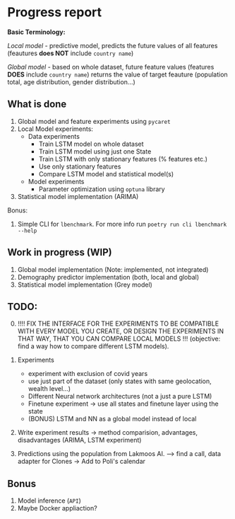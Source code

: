 # Progress report

**Basic Terminology:**

*Local model* - predictive model, predicts the future values of all features (feautures **does NOT** include `country name`)

*Global model* - based on whole dataset, future feature values (features **DOES** include `country name`) returns the value of target feauture (population total, age distribution, gender distribution...)

## What is done
1. Global model and feature experiments using `pycaret`
2. Local Model experiments:
    - Data experiments
        - Train LSTM model on whole dataset 
        - Train LSTM model using just one State 
        - Train LSTM with only stationary features (% features etc.)
        - Use only stationary features
        - Compare LSTM model and statistical model(s)
    - Model experiments
        - Parameter optimization using `optuna` library
3. Statistical model implementation (ARIMA)

Bonus:
1. Simple CLI for `lbenchmark`. For more info run `poetry run cli lbenchmark --help`

## Work in progress (WIP)
1. Global model implementation (Note: implemented, not integrated)
2. Demography predictor implementation (both, local and global)
3. Statistical model implementation (Grey model)


## TODO:

0. !!!! FIX THE INTERFACE FOR THE EXPERIMENTS TO BE COMPATIBLE WITH EVERY MODEL YOU CREATE, OR DESIGN THE EXPERIMENTS IN THAT WAY, THAT YOU CAN COMPARE LOCAL MODELS !!! (objective: find a way how to compare different LSTM models).

1. Experiments
    - experiment with exclusion of covid years
    - use just part of the dataset (only states with same geolocation, wealth level...)
    - Different Neural network architectures (not a just a pure LSTM)
    - Finetune experiment -> use all states and finetune layer using the state 
    - (BONUS) LSTM and NN as a global model instead of local 
2. Write experiment results -> method comparision, advantages, disadvantages (ARIMA, LSTM experiment)
3. Predictions using the population from Lakmoos AI. –> find a call, data adapter for Clones -> Add to Poli's calendar

## Bonus
1. Model inference (`API`)
2. Maybe Docker appliaction?